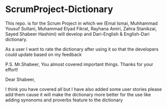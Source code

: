 # ScrumProject-Dictionary
This repo. is for the Scrum Project in which we (Emal Ismai, Muhhammad Yousuf Sultani, Muhammad Elyad Fikrat, Rayhana Amiri, Zahra Stanikzai, Sayed Shabeer Hashimi) will develop and Dari-English & English-Dari dictionary.


As a user
I want to rate the dictionary after using it
so that the developers could update based on my feedback

P.S. Mr.Shabeer,
You almost covered important things. Thanks for your effort!


Dear Shabeer,

I think you have covered all but I have also added some user stories please add them cause it will make the dictionary more better for the use like adding synonoms and proverbs feature to the dictionary 

